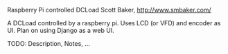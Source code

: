 Raspberry Pi controlled DCLoad
Scott Baker, http://www.smbaker.com/

A DCLoad controlled by a raspberry pi.
Uses LCD (or VFD) and encoder as UI.
Plan on using Django as a web UI.

TODO: Description, Notes, ...
